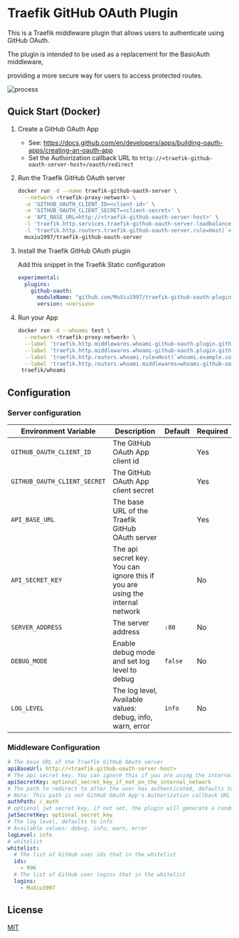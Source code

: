 # Traefik GitHub OAuth Plugin

This is a Traefik middleware plugin that allows users to authenticate using GitHub OAuth.

The plugin is intended to be used as a replacement for the BasicAuth middleware,

providing a more secure way for users to access protected routes.

![process](https://user-images.githubusercontent.com/49554020/215049975-4de4ed06-939c-4565-91dc-58152e1b0e63.svg)

## Quick Start (Docker)

1. Create a GitHub OAuth App
   
   - See: https://docs.github.com/en/developers/apps/building-oauth-apps/creating-an-oauth-app
   - Set the Authorization callback URL to `http://<traefik-github-oauth-server-host>/oauth/redirect`

2. Run the Traefik GitHub OAuth server
   
   ```sh
   docker run -d --name traefik-github-oauth-server \
     --network <traefik-proxy-network> \
     -e 'GITHUB_OAUTH_CLIENT_ID=<client-id>' \
     -e 'GITHUB_OAUTH_CLIENT_SECRET=<client-secret>' \
     -e 'API_BASE_URL=http://<traefik-github-oauth-server-host>' \
     -l 'traefik.http.services.traefik-github-oauth-server.loadbalancer.server.port=80' \
     -l 'traefik.http.routers.traefik-github-oauth-server.rule=Host(`<traefik-github-oauth-server-host>`)' \
     muxiu1997/traefik-github-oauth-server
   ```

3. Install the Traefik GitHub OAuth plugin
   
    Add this snippet in the Traefik Static configuration
   
   ```yaml
   experimental:
     plugins:
       github-oauth:
         moduleName: "github.com/MuXiu1997/traefik-github-oauth-plugin"
         version: <version>
   ```

4. Run your App
   
   ```sh
   docker run -d --whoami test \
     --network <traefik-proxy-network> \
     --label 'traefik.http.middlewares.whoami-github-oauth.plugin.github-oauth.apiBaseUrl=http://traefik-github-oauth-server' \
     --label 'traefik.http.middlewares.whoami-github-oauth.plugin.github-oauth.whitelist.logins[0]=MuXiu1997' \
     --label 'traefik.http.routers.whoami.rule=Host(`whoami.example.com`)' \
     --label 'traefik.http.routers.whoami.middlewares=whoami-github-oauth' \
    traefik/whoami
   ```

## Configuration

### Server configuration

| Environment Variable         | Description                                                                   | Default | Required |
|------------------------------|-------------------------------------------------------------------------------|---------|----------|
| `GITHUB_OAUTH_CLIENT_ID`     | The GitHub OAuth App client id                                                |         | Yes      |
| `GITHUB_OAUTH_CLIENT_SECRET` | The GitHub OAuth App client secret                                            |         | Yes      |
| `API_BASE_URL`               | The base URL of the Traefik GitHub OAuth server                               |         | Yes      |
| `API_SECRET_KEY`             | The api secret key. You can ignore this if you are using the internal network |         | No       |
| `SERVER_ADDRESS`             | The server address                                                            | `:80`   | No       |
| `DEBUG_MODE`                 | Enable debug mode and set log level to debug                                  | `false` | No       |
| `LOG_LEVEL`                  | The log level, Available values: debug, info, warn, error                     | `info`  | No       |

### Middleware Configuration

```yaml
# The base URL of the Traefik GitHub OAuth server
apiBaseUrl: http://<traefik-github-oauth-server-host>
# The api secret key. You can ignore this if you are using the internal network
apiSecretKey: optional_secret_key_if_not_on_the_internal_network
# The path to redirect to after the user has authenticated, defaults to /_auth
# Note: This path is not GitHub OAuth App's Authorization callback URL
authPath: /_auth
# optional jwt secret key, if not set, the plugin will generate a random key
jwtSecretKey: optional_secret_key
# The log level, defaults to info
# Available values: debug, info, warn, error
logLevel: info
# whitelist
whitelist:
  # The list of GitHub user ids that in the whitelist
  ids:
    - 996
  # The list of GitHub user logins that in the whitelist
  logins:
    - MuXiu1997
```

## License

[MIT](./LICENSE)
